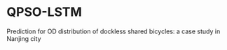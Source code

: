 # QPSO-LSTM
Prediction for OD distribution of dockless shared bicycles: a case study in Nanjing city
